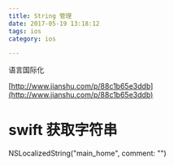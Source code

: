 ```yaml
---
title: String 管理
date: 2017-05-19 13:18:12
tags: ios
category: ios

---
```


语言国际化



[http://www.jianshu.com/p/88c1b65e3ddb](http://www.jianshu.com/p/88c1b65e3ddb)

<!--more-->

# swift 获取字符串

NSLocalizedString("main_home", comment: "")